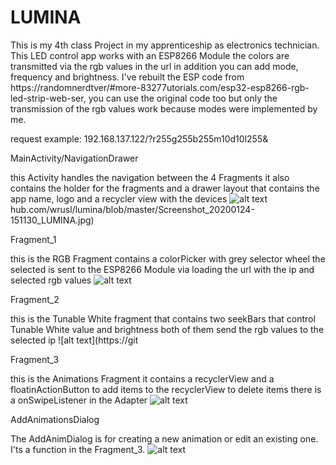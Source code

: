 # LUMINA
This is my 4th class Project in my apprenticeship as electronics technician. 
This LED control app works with an ESP8266 Module the colors are transmitted via the rgb values in the url in addition you can add mode, frequency and brightness. I've rebuilt the ESP code from https://randomnerdtver/#more-83277utorials.com/esp32-esp8266-rgb-led-strip-web-ser, you can use the original code too but only the transmission of the rgb values work because modes were implemented by me.

request example: 192.168.137.122/?r255g255b255m10d10l255&


MainActivity/NavigationDrawer

this Activity handles the navigation between the 4 Fragments
it also contains the holder for the fragments and a drawer layout that contains the app name,
logo and a recycler view with the devices
![alt text](https://github.com/wrusl/lumina/blob/master/Screenshot_20200124-151202_LUMINA.jpg)hub.com/wrusl/lumina/blob/master/Screenshot_20200124-151130_LUMINA.jpg)


Fragment_1

this is the RGB Fragment contains a colorPicker with grey selector wheel
the selected is sent to the ESP8266 Module via loading the url with the ip and selected rgb values
![alt text](https://github.com/wrusl/lumina/blob/master/Screenshot_20200124-151127_LUMINA.jpg)


Fragment_2

this is the Tunable White fragment that contains two seekBars that control
Tunable White value and brightness both of them send the rgb values to the selected ip
![alt text](https://git


Fragment_3

this is the Animations Fragment it contains a recyclerView
and a floatinActionButton to add items to the recyclerView to
delete items there is a onSwipeListener in the Adapter
![alt text](https://github.com/wrusl/lumina/blob/master/Screenshot_20200124-151138_LUMINA.jpg)


AddAnimationsDialog

The AddAnimDialog is for creating a new animation or edit an existing one. I'ts a function in the Fragment_3.
![alt text](https://github.com/wrusl/lumina/blob/master/Screenshot_20200124-151151_LUMINA.jpg)
